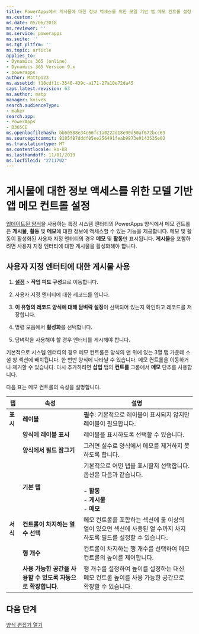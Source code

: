 ```yaml
---
title: PowerApps에서 게시물에 대한 정보 액세스를 위한 모델 기반 앱 메모 컨트롤 설정 | MicrosoftDocs
ms.custom: ''
ms.date: 05/06/2018
ms.reviewer: ''
ms.service: powerapps
ms.suite: ''
ms.tgt_pltfrm: ''
ms.topic: article
applies_to:
- Dynamics 365 (online)
- Dynamics 365 Version 9.x
- powerapps
author: Mattp123
ms.assetid: f10cdf1c-3540-439c-a171-27a10e72da45
caps.latest.revision: 63
ms.author: matp
manager: kvivek
search.audienceType:
- maker
search.app:
- PowerApps
- D365CE
ms.openlocfilehash: bb60588e34e66fc1a0222d18e90d50af672bcc69
ms.sourcegitcommit: 8185f87dddf05ee256491feab9873e9143535e02
ms.translationtype: HT
ms.contentlocale: ko-KR
ms.lasthandoff: 11/01/2019
ms.locfileid: "2711702"
---
```

# <a name="set-up-the-model-driven-app-notes-control-to-access-information-about-posts"></a>게시물에 대한 정보 액세스를 위한 모델 기반 앱 메모 컨트롤 설정

 [업데이트된 양식](main-form-presentations.md#updated-forms)을 사용하는 특정 시스템 엔터티의 PowerApps 양식에서 메모 컨트롤은 **게시물**, **활동** 및 **메모**에 대한 정보에 액세스할 수 있는 기능을 제공합니다. 메모 및 활동이 활성화된 사용자 지정 엔터티의 경우 **메모** 및 **활동**만 표시됩니다. **게시물**을 포함하려면 사용자 지정 엔터티에 대한 게시물을 활성화해야 합니다.  
  
## <a name="enable-posts-for-a-custom-entity"></a>사용자 지정 엔터티에 대한 게시물 사용  
  
1.  **[설정](advanced-navigation.md#settings)** > **작업 피드 구성**으로 이동합니다. 
  
2.  사용자 지정 엔터티에 대한 레코드를 엽니다.  
  
3.  **이 유형의 레코드 양식에 대해 담벼락 설정**이 선택되어 있는지 확인하고 레코드를 저장합니다.  
  
4.  명령 모음에서 **활성화**를 선택합니다.  
  
5.  담벼락을 사용해야 할 경우 엔터티를 게시해야 합니다.  
  
 기본적으로 시스템 엔터티의 경우 메모 컨트롤은 양식의 맨 위에 있는 3열 탭 가운데 소셜 창 섹션에 배치됩니다. 한 번만 양식에 나타날 수 있습니다. 메모 컨트롤을 이동하거나 제거할 수 있습니다. 다시 추가하려면 **삽입** 탭의 **컨트롤** 그룹에서 **메모** 단추를 사용합니다.  
  
 다음 표는 메모 컨트롤의 속성을 설명합니다.  
  
|탭|속성|설명|  
|---------|--------------|-----------------|  
|**표시**|**레이블**|**필수**: 기본적으로 레이블이 표시되지 않지만 레이블이 필요합니다.|  
||**양식에 레이블 표시**|레이블을 표시하도록 선택할 수 있습니다.|  
||**양식에서 필드 잠그기**|그러면 실수로 양식에서 메모를 제거하지 못하도록 합니다.|  
||**기본 탭**|기본적으로 어떤 탭을 표시할지 선택합니다. 옵션은 다음과 같습니다.<br /><br /> - **활동**<br />- **게시물**<br />- **메모**|  
|**서식**|**컨트롤이 차지하는 열 수 선택**|메모 컨트롤을 포함하는 섹션에 둘 이상의 열이 있으면 섹션에 사용된 열 수까지 차지하도록 필드를 설정할 수 있습니다.|  
||**행 개수**|컨트롤이 차지하는 행 개수를 선택하여 메모 컨트롤의 높이를 제어합니다.|  
||**사용 가능한 공간을 사용할 수 있도록 자동으로 확장합니다.**|행 개수를 설정하여 높이를 설정하는 대신 메모 컨트롤 높이를 사용 가능한 공간으로 확장할 수 있습니다.|  
  
## <a name="next-steps"></a>다음 단계
[양식 편집기 열기](open-form-editor.md)
